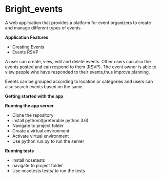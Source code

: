 # Bright_events
A web application that provides a platform for event organizers to create and manage different types of events. 

**Application Features**

* Creating Events
* Events RSVP 

A user can create, view, edit and delete events. Other users can also the events posted and can respond to them (RSVP). The event owner is able to view people who have responded to their events,thus improve planning.

Events can be grouped according to location or categories and users can also search events based on the same.

**Getting started with the app**

**Running the app server**

 * Clone the repository
 * install python3(preferable python 3.6)
 * Navigate to project folder
 * Create a virtual environment
 * Activate virtual environment
 * Use python run.py to run the server

**Running tests**

* Install nosetests 
* navigate to project folder
* Use nosetests tests/ to run the tests
